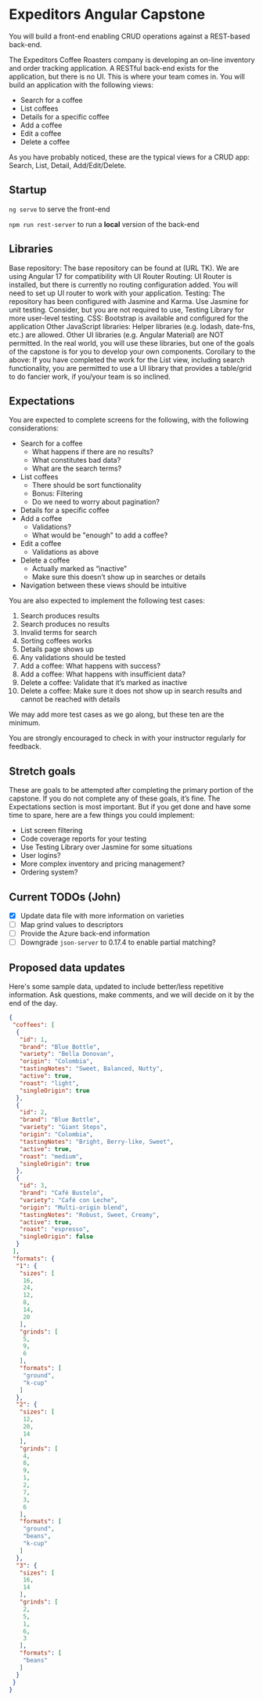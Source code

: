 # Expeditors Angular Capstone

You will build a front-end enabling CRUD operations against a REST-based back-end.

The Expeditors Coffee Roasters company is developing an on-line inventory and order tracking application. A RESTful back-end exists for the application, but there is no UI. This is where your team comes in. You will build an application with the following views:

- Search for a coffee
- List coffees
- Details for a specific coffee
- Add a coffee
- Edit a coffee
- Delete a coffee

As you have probably noticed, these are the typical views for a CRUD app: Search, List, Detail, Add/Edit/Delete.

## Startup

`ng serve` to serve the front-end

`npm run rest-server` to run a **local** version of the back-end

## Libraries
Base repository: The base repository can be found at (URL TK). We are using Angular 17 for compatibility with UI Router
Routing: UI Router is installed, but there is currently no routing configuration added. You will need to set up UI router to work with your application.
Testing: The repository has been configured with Jasmine and Karma. Use Jasmine for unit testing. Consider, but you are not required to use, Testing Library for more user-level testing.
CSS: Bootstrap is available and configured for the application
Other JavaScript libraries: Helper libraries (e.g. lodash, date-fns, etc.) are allowed. 
Other UI libraries (e.g. Angular Material) are NOT permitted. In the real world, you will use these libraries, but one of the goals of the capstone is for you to develop your own components.
Corollary to the above: If you have completed the work for the List view, including search functionality, you are permitted to use 
a UI library that provides a table/grid to do fancier work, if you/your team is so inclined.

## Expectations
You are expected to complete screens for the following, with the following considerations:

- Search for a coffee
  - What happens if there are no results?
  - What constitutes bad data?
  - What are the search terms?
- List coffees
  - There should be sort functionality
  - Bonus: Filtering
  - Do we need to worry about pagination?
- Details for a specific coffee
- Add a coffee
  - Validations?
  - What would be "enough" to add a coffee?
- Edit a coffee
  - Validations as above
- Delete a coffee
  - Actually marked as “inactive”
  - Make sure this doesn’t show up in searches or details
- Navigation between these views should be intuitive

You are also expected to implement the following test cases:
1. Search produces results
1. Search produces no results
1. Invalid terms for search
1. Sorting coffees works
1. Details page shows up
1. Any validations should be tested
1. Add a coffee: What happens with success?
1. Add a coffee: What happens with insufficient data?
1. Delete a coffee: Validate that it’s marked as inactive
1. Delete a coffee: Make sure it does not show up in search results and cannot be reached with details

We may add more test cases as we go along, but these ten are the minimum.

You are strongly encouraged to check in with your instructor regularly for feedback.

## Stretch goals
These are goals to be attempted after completing the primary portion of the capstone. If you do not complete any of these goals, it’s fine. The Expectations section is most important. But if you get done and have some time to spare, here are a few things you could implement:

- List screen filtering
- Code coverage reports for your testing
- Use Testing Library over Jasmine for some situations
- User logins?
- More complex inventory and pricing management?
- Ordering system?

## Current TODOs (John)

- [x] Update data file with more information on varieties
- [ ] Map grind values to descriptors
- [ ] Provide the Azure back-end information
- [ ] Downgrade `json-server` to 0.17.4 to enable partial matching?

## Proposed data updates

Here's some sample data, updated to include better/less repetitive information.
Ask questions, make comments, and we will decide on it by the end of the day.

```json
{
 "coffees": [
  {
   "id": 1,
   "brand": "Blue Bottle",
   "variety": "Bella Donovan",
   "origin": "Colombia",
   "tastingNotes": "Sweet, Balanced, Nutty",
   "active": true,
   "roast": "light",
   "singleOrigin": true
  },
  {
   "id": 2,
   "brand": "Blue Bottle",
   "variety": "Giant Steps",
   "origin": "Colombia",
   "tastingNotes": "Bright, Berry-like, Sweet",
   "active": true,
   "roast": "medium",
   "singleOrigin": true
  },
  {
   "id": 3,
   "brand": "Café Bustelo",
   "variety": "Café con Leche",
   "origin": "Multi-origin blend",
   "tastingNotes": "Robust, Sweet, Creamy",
   "active": true,
   "roast": "espresso",
   "singleOrigin": false
  }
 ],
 "formats": {
  "1": {
   "sizes": [
    16,
    24,
    12,
    8,
    14,
    20
   ],
   "grinds": [
    5,
    9,
    6
   ],
   "formats": [
    "ground",
    "k-cup"
   ]
  },
  "2": {
   "sizes": [
    12,
    20,
    14
   ],
   "grinds": [
    4,
    8,
    9,
    1,
    2,
    7,
    3,
    6
   ],
   "formats": [
    "ground",
    "beans",
    "k-cup"
   ]
  },
  "3": {
   "sizes": [
    16,
    14
   ],
   "grinds": [
    2,
    5,
    1,
    6,
    3
   ],
   "formats": [
    "beans"
   ]
  }
 }
}
```
